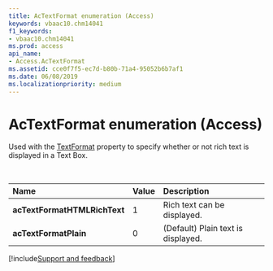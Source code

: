 ```yaml
---
title: AcTextFormat enumeration (Access)
keywords: vbaac10.chm14041
f1_keywords:
- vbaac10.chm14041
ms.prod: access
api_name:
- Access.AcTextFormat
ms.assetid: cce0f7f5-ec7d-b80b-71a4-95052b6b7af1
ms.date: 06/08/2019
ms.localizationpriority: medium
---
```



# AcTextFormat enumeration (Access)

Used with the [TextFormat](Access.TextBox.TextFormat.md) property to specify whether or not rich text is displayed in a Text Box.

<br/>

|Name|Value|Description|
|:-----|:-----|:-----|
|**acTextFormatHTMLRichText**|1|Rich text can be displayed.|
|**acTextFormatPlain**|0| (Default) Plain text is displayed.|

[!include[Support and feedback](~/includes/feedback-boilerplate.md)]